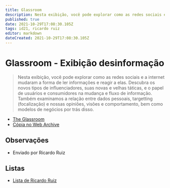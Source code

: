 ```yaml
---
title: Glassroom
description: Nesta exibição, você pode explorar como as redes sociais e a internet mudaram a forma de ler informações e reagir a elas.
published: true
date: 2021-10-29T17:08:30.105Z
tags: id21, ricardo ruiz
editor: markdown
dateCreated: 2021-10-29T17:08:30.105Z
---
```


# Glassroom - Exibição desinformação

> Nesta exibição, você pode explorar como as redes sociais e a internet mudaram a forma de ler informações e reagir a elas. Descubra os novos tipos de influenciadores, suas novas e velhas táticas, e o papel de usuários e consumidores na mudança e fluxo de informação. Também examinamos a relação entre dados pessoais, targetting (focalização) e nossas opiniões, visões e comportamento, bem como modelos de negócios por trás disso.

- [The Glassroom]( https://www.theglassroom.org/pt/desinformacao/exibicao )
- [Cópia no Web Archive](https://web.archive.org/web/20210924125617/https://www.theglassroom.org/pt/desinformacao/exibicao/)

## Observações

- Enviado por Ricardo Ruiz

## Listas

- [Lista de Ricardo Ruiz](/listas/ricardo-ruiz)
